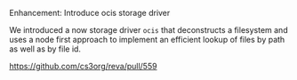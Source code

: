 Enhancement: Introduce ocis storage driver

We introduced a now storage driver `ocis` that deconstructs a filesystem and uses a node first approach to implement an efficient lookup of files by path as well as by file id.

https://github.com/cs3org/reva/pull/559
